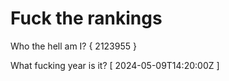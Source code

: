 # Fuck the rankings

Who the hell am I?
{ 2123955 }

What fucking year is it?
[ 2024-05-09T14:20:00Z ]
